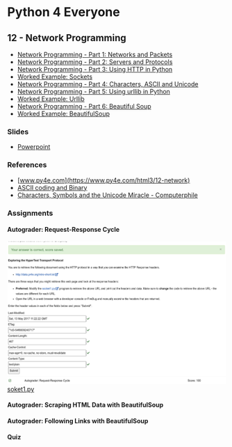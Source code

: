 # Python 4 Everyone

## 12 - Network Programming

- [Network Programming - Part 1: Networks and Packets](https://youtu.be/RsnaRPC52G0)
- [Network Programming - Part 2: Servers and Protocols](https://youtu.be/Bvx7vY454xw)
- [Network Programming - Part 3: Using HTTP in Python](https://youtu.be/Lr9Vm-VghAk)
- [Worked Example: Sockets](https://youtu.be/EqUyu8ZZYUE)
- [Network Programming - Part 4: Characters, ASCII and Unicode](https://youtu.be/-cmlmaVSONg)
- [Network Programming - Part 5: Using urllib in Python](https://youtu.be/k1sUxGPpQOk)
- [Worked Example: Urllib](https://youtu.be/jKaCKIdIoks)
- [Network Programming - Part 6: Beautiful Soup](https://youtu.be/D7ZI8--qbBw)
- [Worked Example: BeautifulSoup](https://youtu.be/mhaHWiSPxxE)

### Slides

- [Powerpoint](../Resources/Pythonlearn-12-HTTP.pptx)

### References

- [www.py4e.com](https://www.py4e.com/html3/12-network)
- [ASCII coding and Binary](https://www.youtube.com/watch?v=H4l42nbYmrU&t=308s)
- [Characters, Symbols and the Unicode Miracle - Computerphile](https://www.youtube.com/watch?v=MijmeoH9LT4&t=385s)

### Assignments

#### Autograder: Request-Response Cycle

![Image of Autograder Request-Response](autograder-request-response.png)
![Image of Grade for Autograder Request-Response](./grade-request-response.png)
[soket1.py](socket1.py)

#### Autograder: Scraping HTML Data with BeautifulSoup

<!-- ![Image of Autograder Scraping](autograder-scraping.png)
![Image of Grade for Autograder Scraping](./grade-scraping.png) -->

#### Autograder: Following Links with BeautifulSoup

<!-- ![Image of Autograder BeautifulSoup](autograder-beautifulsoup.png)
![Image of Grade for Autograder BeautifulSoup](./grade-beautifulsoup.png) -->

#### Quiz

<!-- ![Image of quiz Assignment](quiz-12.png) -->